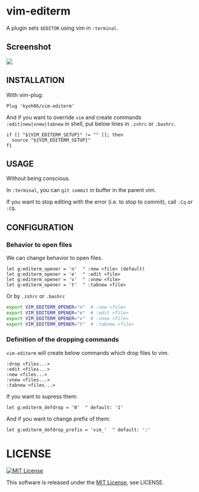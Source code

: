 # vim-editerm

A plugin sets `$EDITOR` using vim in `:terminal`.

## Screenshot

![](https://user-images.githubusercontent.com/5582459/63220140-76a44400-c1bc-11e9-8555-389aafde8a38.gif)

## INSTALLATION

With vim-plug:

```
Plug 'kyoh86/vim-editerm'
```

And if you want to override `vim` and create commands `:edit|new|vnew|tabnew` in shell, put below lines in `.zshrc` or `.bashrc`.

```
if [[ "${VIM_EDITERM_SETUP}" != "" ]]; then
  source "${VIM_EDITERM_SETUP}"
fi
```

## USAGE

Without being conscious.

In `:terminal`, you can `git commit` in buffer in the parent vim.

If you want to stop editing with the error (i.e. to stop to commit), call `:Cq` or `:CQ`.

## CONFIGURATION

### Behavior to open files

We can change behavior to open files.

```vim
let g:editerm_opener = 'n'  " :new <file> (default)
let g:editerm_opener = 'e'  " :edit <file>
let g:editerm_opener = 'v'  " :vnew <file>
let g:editerm_opener = 't'  " :tabnew <file>
```

Or by `.zshrc` or `.bashrc`

```sh
export VIM_EDITERM_OPENER="n"  # :new <file>
export VIM_EDITERM_OPENER="e"  # :edit <file>
export VIM_EDITERM_OPENER="v"  # :vnew <file>
export VIM_EDITERM_OPENER="t"  # :tabnew <file>
```

### Definition of the dropping commands

`vim-editerm` will create below commands which drop files to vim.

```shell
:drop <files...>
:edit <files...>
:new <files...>
:vnew <files...>
:tabnew <files...>
```

If you want to supress them:

```vim
let g:editerm_defdrop = '0'  " default: '1'
```

And if you want to change prefix of them:

```vim
let g:editerm_defdrop_prefix = 'vim_'  " default: ':'
```

# LICENSE

[![MIT License](http://img.shields.io/badge/license-MIT-blue.svg)](http://www.opensource.org/licenses/MIT)

This software is released under the [MIT License](http://www.opensource.org/licenses/MIT), see LICENSE.
